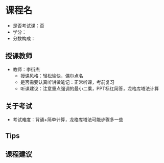 # 课程名
- 是否考试课：否
- 学分：
- 分数构成：

## 授课教师
- 教师：李衍杰
  - 授课风格：轻松愉快，偶尔点名
  - 是否需要认真听讲做笔记：正常听课，考前复习
  - 听课建议：注意重点强调的最小二乘，PPT标红简答，龙格库塔法计算

## 关于考试
- 考试难度：背诵+简单计算，龙格库塔法可能步骤多一些

## Tips

## 课程建议
